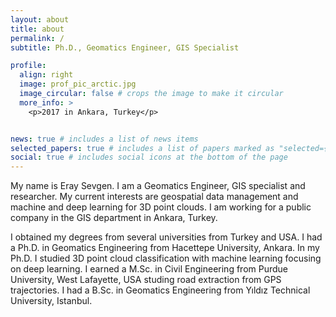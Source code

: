 ```yaml
---
layout: about
title: about
permalink: /
subtitle: Ph.D., Geomatics Engineer, GIS Specialist

profile:
  align: right
  image: prof_pic_arctic.jpg
  image_circular: false # crops the image to make it circular
  more_info: >
    <p>2017 in Ankara, Turkey</p>


news: true # includes a list of news items
selected_papers: true # includes a list of papers marked as "selected={true}"
social: true # includes social icons at the bottom of the page
---
```


My name is Eray Sevgen. I am a Geomatics Engineer, GIS specialist and researcher. My current interests are geospatial data management and machine and deep learning for 3D point clouds. I am working for a public company in the GIS department in Ankara, Turkey. 

I obtained my degrees from several universities from Turkey and USA. I had a Ph.D. in Geomatics Engineering from Hacettepe University, Ankara. In my Ph.D. I studied 3D point cloud classification with machine learning focusing on deep learning. I earned a M.Sc. in Civil Engineering from Purdue University, West Lafayette, USA studing road extraction from GPS trajectories. I had a B.Sc. in Geomatics Engineering from Yıldız Technical University, Istanbul.
